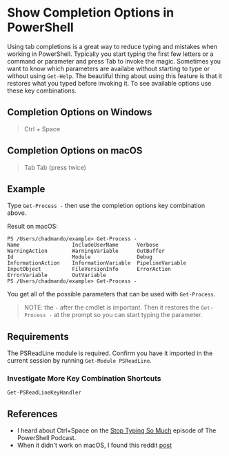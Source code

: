 # Show Completion Options in PowerShell

Using tab completions is a great way to reduce typing and mistakes when working in PowerShell.
Typically you start typing the first few letters or a command or parameter and press Tab to invoke the magic.
Sometimes you want to know which parameters are availabe without starting to type or without using `Get-Help`.
The beautiful thing about using this feature is that it restores what you typed before invoking it.
To see available options use these key combinations.

## Completion Options on Windows

> Ctrl + Space

## Completion Options on macOS

> Tab Tab (press twice)

## Example

Type `Get-Process -` then use the completion options key combination above.

Result on macOS:

```text
PS /Users/chadmando/example> Get-Process -
Name                 IncludeUserName      Verbose              WarningAction        WarningVariable      OutBuffer            
Id                   Module               Debug                InformationAction    InformationVariable  PipelineVariable     
InputObject          FileVersionInfo      ErrorAction          ErrorVariable        OutVariable          
PS /Users/chadmando/example> Get-Process -
```

You get all of the possible parameters that can be used with `Get-Process`.
> NOTE: the `-` after the cmdlet is important.
Then it restores the `Get-Process -` at the prompt so you can start typing the parameter.

## Requirements

The PSReadLine module is required.
Confirm you have it imported in the current session by running `Get-Module PSReadLine`.

### Investigate More Key Combination Shortcuts

`Get-PSReadLineKeyHandler`

## References

+ I heard about Ctrl+Space on the [Stop Typing So Much](https://www.podbean.com/ew/pb-xvf99-11e01aa) episode of The PowerShell Podcast.
+ When it didn't work on macOS, I found this reddit [post](https://www.reddit.com/r/PowerShell/comments/tlvhpn/ctrlspace_on_macos/)
